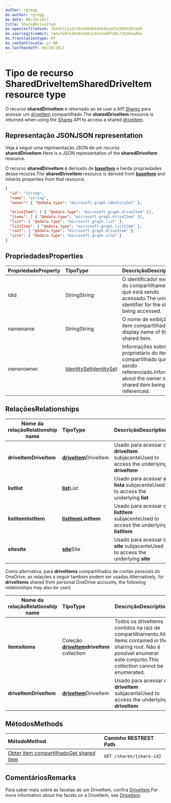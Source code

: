 ```yaml
---
author: rgregg
ms.author: rgregg
ms.date: 09/10/2017
title: SharedDriveItem
ms.openlocfilehash: 3b4497c1a15704388dbb4bb4ba181d3985d65a69
ms.sourcegitcommit: 7aea7a97e36e6d146214de3a90fdbc71628aadba
ms.translationtype: HT
ms.contentlocale: pt-BR
ms.lasthandoff: 09/28/2017
---
```

# <a name="shareddriveitem-resource-type"></a><span data-ttu-id="1d4f1-102">Tipo de recurso SharedDriveItem</span><span class="sxs-lookup"><span data-stu-id="1d4f1-102">SharedDriveItem resource type</span></span>

<span data-ttu-id="1d4f1-103">O recurso **sharedDriveItem** é retornado ao se usar a API [Shares](../api/shares_get.md) para acessar um [driveItem](driveitem.md) compartilhado.</span><span class="sxs-lookup"><span data-stu-id="1d4f1-103">The **sharedDriveItem** resource is returned when using the [Shares](../api/shares_get.md) API to access a shared [driveItem](driveitem.md).</span></span>

## <a name="json-representation"></a><span data-ttu-id="1d4f1-104">Representação JSON</span><span class="sxs-lookup"><span data-stu-id="1d4f1-104">JSON representation</span></span>

<span data-ttu-id="1d4f1-105">Veja a seguir uma representação JSON de um recurso **sharedDriveItem**.</span><span class="sxs-lookup"><span data-stu-id="1d4f1-105">Here is a JSON representation of the **sharedDriveItem** resource.</span></span>

<span data-ttu-id="1d4f1-106">O recurso **sharedDriveItem** é derivado de [**baseItem**](baseitem.md) e herda propriedades desse recurso.</span><span class="sxs-lookup"><span data-stu-id="1d4f1-106">The **sharedDriveItem** resource is derived from [**baseItem**](baseitem.md) and inherits properties from that resource.</span></span>

<!-- {
  "blockType": "resource",
  "optionalProperties": [  ],
  "@odata.type": "microsoft.graph.sharedDriveItem"
}-->

```json
{
  "id": "string",
  "name": "string",
  "owner": { "@odata.type": "microsoft.graph.identitySet" },

  "driveItem": [ { "@odata.type": "microsoft.graph.driveItem" }],
  "items": [ { "@odata.type": "microsoft.graph.driveItem" }],
  "list": { "@odata.type": "microsoft.graph.list" },
  "listItem": { "@odata.type": "microsoft.graph.listItem" },
  "root": { "@odata.type": "microsoft.graph.driveItem" },
  "site": { "@odata.type": "microsoft.graph.site" }
}
```

## <a name="properties"></a><span data-ttu-id="1d4f1-107">Propriedades</span><span class="sxs-lookup"><span data-stu-id="1d4f1-107">Properties</span></span>

| <span data-ttu-id="1d4f1-108">Propriedade</span><span class="sxs-lookup"><span data-stu-id="1d4f1-108">Property</span></span> | <span data-ttu-id="1d4f1-109">Tipo</span><span class="sxs-lookup"><span data-stu-id="1d4f1-109">Type</span></span>                          | <span data-ttu-id="1d4f1-110">Descrição</span><span class="sxs-lookup"><span data-stu-id="1d4f1-110">Description</span></span>                                                      |
| :------- | :---------------------------- | :--------------------------------------------------------------- |
| <span data-ttu-id="1d4f1-111">id</span><span class="sxs-lookup"><span data-stu-id="1d4f1-111">id</span></span>       | <span data-ttu-id="1d4f1-112">String</span><span class="sxs-lookup"><span data-stu-id="1d4f1-112">String</span></span>                        | <span data-ttu-id="1d4f1-113">O identificador exclusivo do compartilhamento que está sendo acessado.</span><span class="sxs-lookup"><span data-stu-id="1d4f1-113">The unique identifier for the share being accessed.</span></span>              |
| <span data-ttu-id="1d4f1-114">name</span><span class="sxs-lookup"><span data-stu-id="1d4f1-114">name</span></span>     | <span data-ttu-id="1d4f1-115">String</span><span class="sxs-lookup"><span data-stu-id="1d4f1-115">String</span></span>                        | <span data-ttu-id="1d4f1-116">O nome de exibição do item compartilhado.</span><span class="sxs-lookup"><span data-stu-id="1d4f1-116">The display name of the shared item.</span></span>                             |
| <span data-ttu-id="1d4f1-117">owner</span><span class="sxs-lookup"><span data-stu-id="1d4f1-117">owner</span></span>    | [<span data-ttu-id="1d4f1-118">IdentitySet</span><span class="sxs-lookup"><span data-stu-id="1d4f1-118">IdentitySet</span></span>](identityset.md) | <span data-ttu-id="1d4f1-119">Informações sobre o proprietário do item compartilhado que está sendo referenciado.</span><span class="sxs-lookup"><span data-stu-id="1d4f1-119">Information about the owner of the shared item being referenced.</span></span> |

## <a name="relationships"></a><span data-ttu-id="1d4f1-120">Relações</span><span class="sxs-lookup"><span data-stu-id="1d4f1-120">Relationships</span></span>

| <span data-ttu-id="1d4f1-121">Nome da relação</span><span class="sxs-lookup"><span data-stu-id="1d4f1-121">Relationship name</span></span> | <span data-ttu-id="1d4f1-122">Tipo</span><span class="sxs-lookup"><span data-stu-id="1d4f1-122">Type</span></span>                | <span data-ttu-id="1d4f1-123">Descrição</span><span class="sxs-lookup"><span data-stu-id="1d4f1-123">Description</span></span>
| ------------------|:--------------------|:-----------------------------------
| <span data-ttu-id="1d4f1-124">**driveItem**</span><span class="sxs-lookup"><span data-stu-id="1d4f1-124">**DriveItem**</span></span>     | <span data-ttu-id="1d4f1-125">[**driveItem**][driveItem]</span><span class="sxs-lookup"><span data-stu-id="1d4f1-125">DriveItem</span></span>   | <span data-ttu-id="1d4f1-126">Usado para acessar o **driveItem** subjacente</span><span class="sxs-lookup"><span data-stu-id="1d4f1-126">Used to access the underlying **driveItem**</span></span>
| <span data-ttu-id="1d4f1-127">**list**</span><span class="sxs-lookup"><span data-stu-id="1d4f1-127">**list**</span></span>          | <span data-ttu-id="1d4f1-128">[**list**][list]</span><span class="sxs-lookup"><span data-stu-id="1d4f1-128">List</span></span>        | <span data-ttu-id="1d4f1-129">Usado para acessar a **lista** subjacente</span><span class="sxs-lookup"><span data-stu-id="1d4f1-129">Used to access the underlying **list**</span></span>
| <span data-ttu-id="1d4f1-130">**listItem**</span><span class="sxs-lookup"><span data-stu-id="1d4f1-130">**listItem**</span></span>      | <span data-ttu-id="1d4f1-131">[**listItem**][listItem]</span><span class="sxs-lookup"><span data-stu-id="1d4f1-131">**ListItem**</span></span>    | <span data-ttu-id="1d4f1-132">Usado para acessar o **listItem** subjacente</span><span class="sxs-lookup"><span data-stu-id="1d4f1-132">Used to access the underlying **listItem**</span></span>
| <span data-ttu-id="1d4f1-133">**site**</span><span class="sxs-lookup"><span data-stu-id="1d4f1-133">**site**</span></span>          | <span data-ttu-id="1d4f1-134">[**site**][site]</span><span class="sxs-lookup"><span data-stu-id="1d4f1-134">Site</span></span>        | <span data-ttu-id="1d4f1-135">Usado para acessar o **site** subjacente</span><span class="sxs-lookup"><span data-stu-id="1d4f1-135">Used to access the underlying **site**</span></span>


<span data-ttu-id="1d4f1-136">Como alternativa, para **driveItems** compartilhados de contas pessoais do OneDrive, as relações a seguir também podem ser usadas.</span><span class="sxs-lookup"><span data-stu-id="1d4f1-136">Alternatively, for **driveItems** shared from personal OneDrive accounts, the following relationships may also be used.</span></span>

| <span data-ttu-id="1d4f1-137">Nome da relação</span><span class="sxs-lookup"><span data-stu-id="1d4f1-137">Relationship name</span></span> | <span data-ttu-id="1d4f1-138">Tipo</span><span class="sxs-lookup"><span data-stu-id="1d4f1-138">Type</span></span>                         | <span data-ttu-id="1d4f1-139">Descrição</span><span class="sxs-lookup"><span data-stu-id="1d4f1-139">Description</span></span>
| ------------------|:-----------------------------|:-----------------------------------
| <span data-ttu-id="1d4f1-140">**items**</span><span class="sxs-lookup"><span data-stu-id="1d4f1-140">**items**</span></span>         | <span data-ttu-id="1d4f1-141">Coleção [**driveItem**][driveItem]</span><span class="sxs-lookup"><span data-stu-id="1d4f1-141">**driveItem** collection</span></span> | <span data-ttu-id="1d4f1-142">Todos os driveItems contidos na raiz de compartilhamento.</span><span class="sxs-lookup"><span data-stu-id="1d4f1-142">All items contained in the sharing root.</span></span> <span data-ttu-id="1d4f1-143">Não é possível enumerar este conjunto.</span><span class="sxs-lookup"><span data-stu-id="1d4f1-143">This collection cannot be enumerated.</span></span>
| <span data-ttu-id="1d4f1-144">**driveItem**</span><span class="sxs-lookup"><span data-stu-id="1d4f1-144">**DriveItem**</span></span>     | <span data-ttu-id="1d4f1-145">[**driveItem**][driveItem]</span><span class="sxs-lookup"><span data-stu-id="1d4f1-145">DriveItem</span></span>            | <span data-ttu-id="1d4f1-146">Usado para acessar o **driveItem** subjacente</span><span class="sxs-lookup"><span data-stu-id="1d4f1-146">Used to access the underlying **driveItem**</span></span>

[driveItem]: driveItem.md
[list]: list.md
[listItem]: listItem.md
[site]: site.md

## <a name="methods"></a><span data-ttu-id="1d4f1-147">Métodos</span><span class="sxs-lookup"><span data-stu-id="1d4f1-147">Methods</span></span>

| <span data-ttu-id="1d4f1-148">Método</span><span class="sxs-lookup"><span data-stu-id="1d4f1-148">Method</span></span>                                  | <span data-ttu-id="1d4f1-149">Caminho REST</span><span class="sxs-lookup"><span data-stu-id="1d4f1-149">REST Path</span></span>                |
| :-------------------------------------- | :----------------------- |
| [<span data-ttu-id="1d4f1-150">Obter item compartilhado</span><span class="sxs-lookup"><span data-stu-id="1d4f1-150">Get shared item</span></span>](../api/shares_get.md) | `GET /shares/{share-id}` |

## <a name="remarks"></a><span data-ttu-id="1d4f1-151">Comentários</span><span class="sxs-lookup"><span data-stu-id="1d4f1-151">Remarks</span></span>

<span data-ttu-id="1d4f1-152">Para saber mais sobre as facetas de um DriveItem, confira [DriveItem](driveitem.md).</span><span class="sxs-lookup"><span data-stu-id="1d4f1-152">For more information about the facets on a DriveItem, see [DriveItem](driveitem.md).</span></span>

<!-- {
  "type": "#page.annotation",
  "description": "Share resource returns information about a shared item or collection of items.",
  "keywords": "share,shared,sharing root,shared files, shared items",
  "section": "documentation",
  "tocPath": "Resources/Share"
} -->
